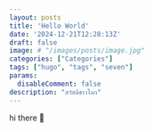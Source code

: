 ```yaml
---
layout: posts
title: 'Hello World'
date: '2024-12-21T12:28:13Z'
draft: false
image: # "/images/posts/image.jpg"
categories: ["Categories"]
tags: ["hugo", "tags", "seven"]
params:
  disableComment: false
description: "สวัสดีชาวโลก"
---
```


hi there 👋
